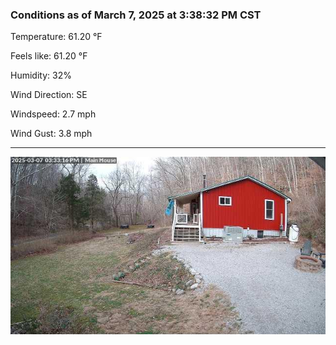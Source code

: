 ### Conditions as of March 7, 2025 at 3:38:32 PM CST 

Temperature: 61.20 &deg;F

Feels like: 61.20 &deg;F

Humidity: 32%

Wind Direction: SE

Windspeed: 2.7 mph

Wind Gust: 3.8 mph

---

<img src="./images/latest.jpeg"/>

